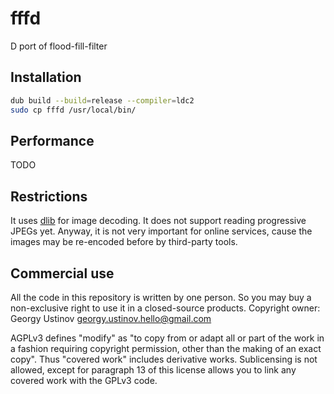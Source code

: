 # fffd

D port of flood-fill-filter

## Installation

```sh
dub build --build=release --compiler=ldc2
sudo cp fffd /usr/local/bin/
```

## Performance

TODO

## Restrictions

It uses [dlib](https://github.com/gecko0307/dlib) for image decoding.
It does not support reading progressive JPEGs yet.
Anyway, it is not very important for online services, cause the images
may be re-encoded before by third-party tools.

## Commercial use

All the code in this repository is written by one person.
So you may buy a non-exclusive right to use it in a closed-source products.
Copyright owner: Georgy Ustinov <georgy.ustinov.hello@gmail.com>

AGPLv3 defines "modify" as "to copy from or adapt all or part of the work
in a fashion requiring copyright permission, other than the making of an
exact copy". Thus "covered work" includes derivative works.
Sublicensing is not allowed, except for paragraph 13 of this license
allows you to link any covered work with the GPLv3 code.
